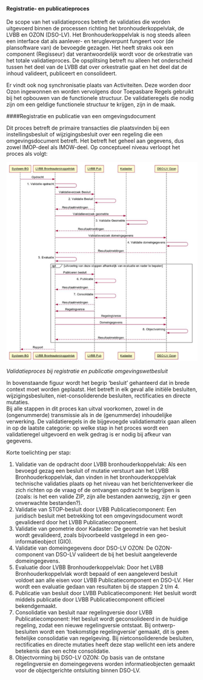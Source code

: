 #### Registratie- en publicatieproces

De scope van het validatieproces betreft de validaties die worden uitgevoerd binnen de processen
richting het bronhouderkoppelvlak, de LVBB en OZON (DSO-LV). Het Bronhouderkoppelvlak is nog steeds 
alleen een interface dat als aanlever- en terugleverpunt fungeert voor (de plansoftware van) 
de bevoegde gezagen. Het heeft straks ook een component (Regisseur) dat verantwoordelijk wordt voor 
de orkestratie van het totale validatieproces. De opsplitsing betreft nu alleen het onderscheid tussen 
het deel van de LVBB dat over orkestratie gaat en het deel dat de inhoud valideert, publiceert en consolideert. 
 
Er vindt ook nog synchronisatie plaats van Activiteiten. Deze worden door Ozon ingewonnen en worden vervolgens 
door Toepasbare Regels gebruikt bij het opbouwen van de functionele structuur. De validatieregels die nodig zijn 
om een geldige functionele structuur te krijgen, zijn in de maak.
 
 
####Registratie en publicatie van een omgevingsdocument

Dit proces betreft de primaire transacties die plaatsvinden bij een instellingsbesluit of wijzigingsbesluit over 
een regeling die een omgevingsdocument betreft. Het betreft het geheel aan gegevens, dus zowel IMOP-deel als IMOW-deel. 
Op conceptueel niveau verloopt het proces als volgt:
 
![](media/6003Validatieproces_registratie_publicatie_omgevingsdocument.png)

*Validatieproces bij registratie en publicatie omgevingswetbesluit*  
 
In bovenstaande figuur wordt het begrip ‘besluit’ gehanteerd dat in brede context moet worden geplaatst. Het betreft 
in elk geval alle initiële besluiten, wijzigingsbesluiten, niet-consoliderende besluiten, rectificaties en directe mutaties.  
Bij alle stappen in dit proces kan uitval voorkomen, zowel in de (ongenummerde) transmissie als in de (genummerde) inhoudelijke
verwerking. De validatieregels in de bijgevoegde validatiematrix gaan alleen in op de laatste categorie: op welke stap in het 
proces wordt een validatieregel uitgevoerd en welk gedrag is er nodig bij afkeur van gegevens. 
 
Korte toelichting per stap:
1. Validatie van de opdracht door LVBB bronhouderkoppelvlak: Als een bevoegd gezag een besluit of mutatie verstuurt aan het LVBB 
   Bronhouderkoppelvlak, dan vinden in het bronhouderkoppelvlak technische validaties plaats op het niveau van het berichtenverkeer 
   die zich richten op de vraag of de ontvangen opdracht te begrijpen is (zoals: is het een valide ZIP, zijn alle bestanden aanwezig, 
   zijn er geen onverwachte bestanden?). 
2. Validatie van STOP-besluit door LVBB Publicatiecomponent: Een juridisch besluit met betrekking tot een omgevingsdocument wordt 
   gevalideerd door het LVBB Publicatiecomponent. 
3. Validatie van geometrie door Kadaster: De geometrie van het besluit wordt gevalideerd, zoals bijvoorbeeld vastgelegd in een 
   geo-informatieobject (GIO). 
4. Validatie van domeingegevens door DSO-LV OZON: De OZON-component van DSO-LV valideert de bij het besluit aangeleverde domeingegevens.  
5. Evaluatie door LVBB Bronhouderkoppelvlak: Door het LVBB Bronhouderkoppelvlak wordt bepaald of een aangeleverd besluit voldoet aan 
   alle eisen voor LVBB Publicatiecomponent en DSO-LV. Hier wordt een evaluatie gedaan van resultaten bij de stappen 2 t/m 4. 
6. Publicatie van besluit door LVBB Publicatiecomponent: Het besluit wordt middels publicatie door LVBB Publicatiecomponent officieel 
   bekendgemaakt. 
7. Consolidatie van besluit naar regelingversie door LVBB Publicatiecomponent: Het besluit wordt geconsolideerd in de huidige regeling, 
   zodat een nieuwe regelingversie ontstaat. Bij ontwerp-besluiten wordt een ‘toekomstige regelingversie’ gemaakt, dit is geen feitelijke 
   consolidatie van regelgeving. Bij nietconsoliderende besluiten, rectificaties en directe mutaties heeft deze stap wellicht een iets 
   andere betekenis dan een echte consolidatie. 
8. Objectvorming bij DSO-LV OZON: Op basis van de ontstane regelingversie en domeingegevens worden informatieobjecten gemaakt voor de
   objectgerichte ontsluiting binnen DSO-LV. 